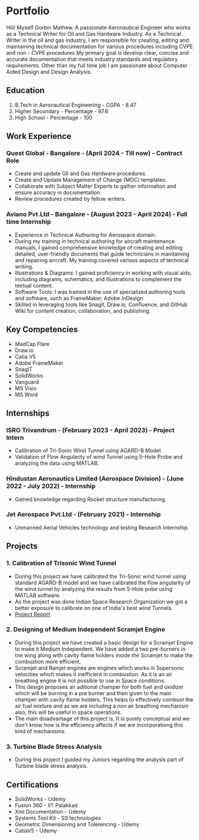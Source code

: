 # Portfolio
Hiii! Myself Gorbin Mathew. A passionate Aeronautical Engineer who works as a Technical Writer for Oil and Gas Hardware Industry. As a Technical Writer in the oil and gas industry, I am responsible for creating, editing and maintaining technical documentation for various procedures including CVPE and non - CVPE procedures.My primary goal is develop clear, concise and accurate documentation that meets industry standards and regulatory requirements.  Other than my full time job I am passionate about Computer Aided Design and Design Analysis.

## Education
1. B.Tech in Aeronautical Engineering - CGPA - 8.47
2. Higher Secondary - Percentage - 97.6
3. High School - Percentage - 100

## Work Experience
### Quest Global - Bangalore - (April 2024 - Till now) - Contract Role
- Create and update Oil and Gas Hardware procedures.
- Create and Update Management of Change (MOC) templates.
- Collaborate with Subject Matter Experts to gather information and ensure accuracy in documentation.
- Review procedures created by fellow writers.
  
### Aviano Pvt.Ltd - Bangalore - (August 2023 - April 2024) - Full time Internship
- Experience in Technical Authoring for Aerospace domain. 
- During my training in technical authoring for aircraft maintenance manuals, I gained comprehensive knowledge of creating and editing detailed, user-friendly documents that guide technicians in maintaining and repairing aircraft. My training covered various aspects of technical writing.
- Illustrations & Diagrams: I gained proficiency in working with visual aids, including diagrams, schematics, and illustrations to complement the textual content.
- Software Tools: I was trained in the use of specialized authoring tools and software, such as FrameMaker, Adobe InDesign.
- Skilled in leveraging tools like Snagit, Draw.io, Confluence, and GitHub Wiki for content creation, collaboration, and publishing.

## Key Competencies
- MadCap Flare
- Draw.io
- Catia V5
- Adobe FrameMaker
- SnagIT
- SolidWorks
- Vanguard
- MS Visio
- MS Word

## Internships
### ISRO Trivandrum - (February 2023 - April 2023) - Project Intern
- Calibration of Tri-Sonic Wind Tunnel using AGARD-B Model.
- Validation of Flow Angularity of wind Tunnel using 5-Hole Probe and analyzing the data using MATLAB.

### Hindustan Aeronautics Limited (Aerospace Division) - (June 2022 - July 2022) - Internship
- Gained knowledge regarding Rocket structure manufacturing.

### Jet Aerospace Pvt.Ltd - (February 2021) - Internship
- Unmanned Aerial Vehicles technology and testing Research Internship.

## Projects
### 1. Calibration of Trisonic Wind Tunnel
- During this project we have calibrated the Tri-Sonic wind tunnel using standard AGARD-B model and we have calibrated the flow angularity of the wind tunnel by analyzing the results from 5-Hole pobe using MATLAB software.
- As the project was done Indian Space Research Organization we got a better exposure to calibrate on one of India's best wind Tunnels.
- [Project Report](https://github.com/GorbinMathew/Portfolio/blob/695ffc3e4de72c9c741a903230c7c23ddc274044/VSSC%20PROJECT%2030.3.23.pdf)

### 2. Designing of Medium Independent Scramjet Engine
- During this project we have created a basic design for a Scramjet Engine to make it Medium Independent. We have added a two pre-burners in tne wing along with cavity flame holders inside the Scramjet to make the combustion more efficient.
- Scramjet and Ramjet engines are engines which works in Supersonic velocities which makes it inefficient in combustion. As it is an air breathing engine it is not possible to use in Space conditions.
- This design proposes an aditional champer for both fuel and oxidizer which will be burning in a pre burner and then given to the main champer with cavity flame holders. This helps to effectively combust the air fuel mixture and as we are including a non air breathing mechanism also, this will be useful in space  operations.
- The main disadvantage of this project is, It is purely conceptual and we don't know how is the efficiency affects if we are incorporationg this kind of mechanisms.

### 3. Turbine Blade Stress Analysis
- During this project I guided my Juniors regarding the analysis part of Turbine blade stress analysis.

## Certifications
- SolidWorks - Udemy
- Fusion 360 - IIT Palakkad
- Xml Documentation - Udemy
- Systems Tool Kit - SS technologies
- Geometric Dimensioning and Tolerencing - Udemy
- CatiaV5 - Udemy
